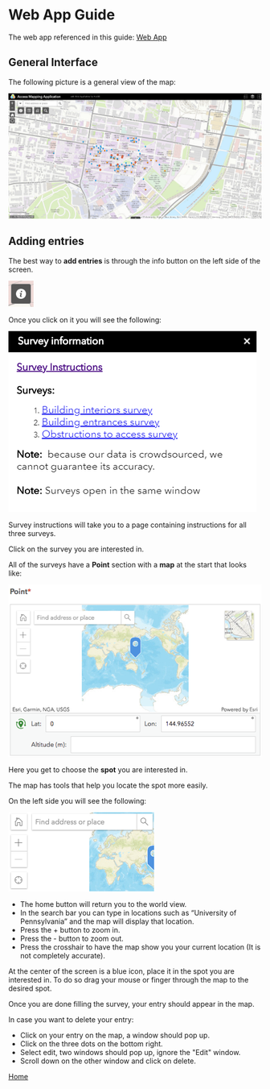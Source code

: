 # Web App Guide

The web app referenced in this guide: [Web App](https://upenn.maps.arcgis.com/apps/webappviewer/index.html?id=5f3f039892524742b2988bc662e32ecb)

## General Interface

The following picture is a general view of the map:

![General Interface](Images/GeneralMapView.PNG)

## Adding entries

The best way to **add entries** is through the info button on the left side of the screen.

![Info Button](Images/InfoButton.png)

Once you click on it you will see the following:

![Info Button Clicked](Images/InfoButtonClicked.PNG)

Survey instructions will take you to a page containing instructions for all three surveys.

Click on the survey you are interested in. 

All of the surveys have a **Point** section with a **map** at the start that looks like:

![Point Survey](Images/PointSurvey.png)

Here you get to choose the **spot** you are interested in. 

The map has tools that help you locate the spot more easily. 

On the left side you will see the following:

![Point Survey Left Side](Images/PointSurveyLeftSide.png)

* The home button will return you to the world view.
* In the search bar you can type in locations such as “University of Pennsylvania” and the map will display that location.
* Press the + button to zoom in.
* Press the - button to zoom out.
* Press the crosshair to have the map show you your current location (It is not completely accurate).

At the center of the screen is a blue icon, place it in the spot you are interested in. To do so drag your mouse or finger through the map to the desired spot. 

Once you are done filling the survey, your entry should appear in the map.

In case you want to delete your entry: 
* Click on your entry on the map, a window should pop up.
* Click on the three dots on the bottom right.
* Select edit, two windows should pop up, ignore the "Edit" window.
* Scroll down on the other window and click on delete. 



[Home](http://AccessibilityMapping.github.io/AMP)
